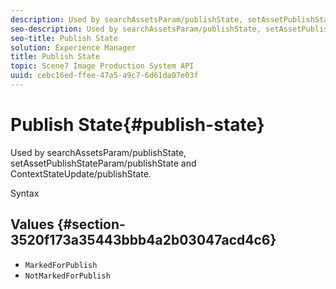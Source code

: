 ```yaml
---
description: Used by searchAssetsParam/publishState, setAssetPublishStateParam/publishState and ContextStateUpdate/publishState.
seo-description: Used by searchAssetsParam/publishState, setAssetPublishStateParam/publishState and ContextStateUpdate/publishState.
seo-title: Publish State
solution: Experience Manager
title: Publish State
topic: Scene7 Image Production System API
uuid: cebc16ed-ffee-47a5-a9c7-6d61da07e03f
---
```


# Publish State{#publish-state}

Used by searchAssetsParam/publishState, setAssetPublishStateParam/publishState and ContextStateUpdate/publishState.

 Syntax 

## Values {#section-3520f173a35443bbb4a2b03047acd4c6}

* `MarkedForPublish` 
* `NotMarkedForPublish`

